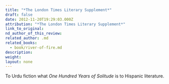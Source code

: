 ```yaml
---
title: "*The London Times Literary Supplement*"
draft: false
date: 2012-11-20T19:29:03.000Z
attribution: "*The London Times Literary Supplement*"
link_to_original:
nd_author_of_this_review:
related_author: .md
related_books:
  - book/river-of-fire.md
description:
weight:
layout: none
---
```

To Urdu fiction what *One Hundred Years of Solitude* is to Hispanic literature.

